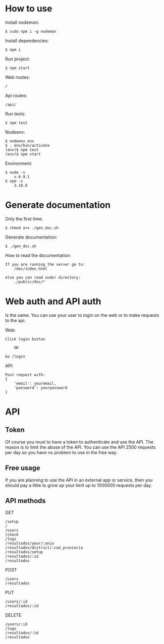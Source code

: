 # How to use

Install nodemon:

    $ sudo npm i -g nodemon
    
Install dependencies:

    $ npm i
    
Run project:

    $ npm start

Web routes:

    /
    
Api routes:

    /api/


Run tests:

    $ npm test
    
Nodeenv:

    $ nodeenv env
    $ . env/bin/activate
    (env)$ npm test
    (env)$ npm start   

Environment:

    $ node -v
        v.6.9.1
    $ npm -v
        3.10.8

# Generate documentation

Only the first time:
    
    $ chmod a+x ./gen_doc.sh

Generate documentation:

    $ ./gen_doc.sh
    
How to read the documentation:

    If you are running the server go to:
        /doc/index.html
        
    else you can read under directory:
        ./public/doc/*
   
# Web auth and API auth   
   
Is the same. You can use your user to login on the web or to
make requests to the api. 

Web:

    Click login button
    
        OR
    
    Go /login

API:

    Post request with:
    {
        'email': youremail,
        'password': yourpassword
    }
   
# API 
## Token 

Of course you must to have a token to authenticate and use the API. The reason is
to limit the abuse of the API. You can use the API 2500 requests per day so you have no problem to use in the free
way.

## Free usage

If you are planning to use the API in an external app or service, then you should pay a little to grow up your limit up to
1000000 requests per day.


## API methods

GET

    /setup
    /
    /users
    /check
    /logs
    /resultados/year/:anio
    /resultados/district/:cod_provincia
    /resultados/setup
    /resultados/:id
    /resultados

POST 

    /users
    /resultados

PUT

    /users/:id
    /resultados/:id

DELETE

    /users/:id
    /logs
    /resultados/:id
    /resultados
    